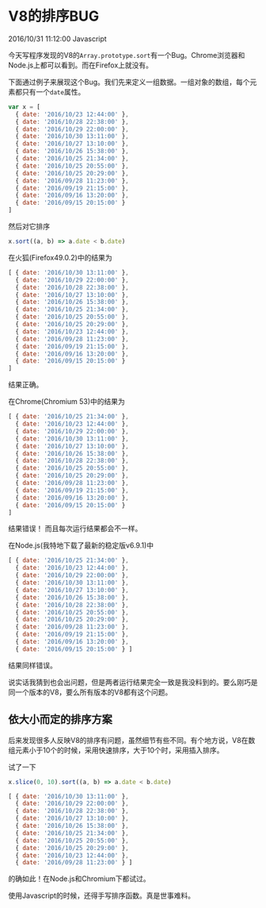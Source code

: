 # V8的排序BUG
2016/10/31 11:12:00
Javascript


今天写程序发现的V8的`Array.prototype.sort`有一个Bug。Chrome浏览器和Node.js上都可以看到。而在Firefox上就没有。

下面通过例子来展现这个Bug。我们先来定义一组数据。一组对象的数组，每个元素都只有一个`date`属性。

```js
var x = [
  { date: '2016/10/23 12:44:00' },
  { date: '2016/10/28 22:38:00' },
  { date: '2016/10/29 22:00:00' },
  { date: '2016/10/30 13:11:00' },
  { date: '2016/10/27 13:10:00' },
  { date: '2016/10/26 15:38:00' },
  { date: '2016/10/25 21:34:00' },
  { date: '2016/10/25 20:55:00' },
  { date: '2016/10/25 20:29:00' },
  { date: '2016/09/28 11:23:00' },
  { date: '2016/09/19 21:15:00' },
  { date: '2016/09/16 13:20:00' },
  { date: '2016/09/15 20:15:00' }
]
```

然后对它排序

```js
x.sort((a, b) => a.date < b.date)
```

在火狐(Firefox49.0.2)中的结果为

```js
[ { date: '2016/10/30 13:11:00' },
  { date: '2016/10/29 22:00:00' },
  { date: '2016/10/28 22:38:00' },
  { date: '2016/10/27 13:10:00' },
  { date: '2016/10/26 15:38:00' },
  { date: '2016/10/25 21:34:00' },
  { date: '2016/10/25 20:55:00' },
  { date: '2016/10/25 20:29:00' },
  { date: '2016/10/23 12:44:00' },
  { date: '2016/09/28 11:23:00' },
  { date: '2016/09/19 21:15:00' },
  { date: '2016/09/16 13:20:00' },
  { date: '2016/09/15 20:15:00' }
]
```

结果正确。

在Chrome(Chromium 53)中的结果为

```js
[ { date: '2016/10/25 21:34:00' },
  { date: '2016/10/23 12:44:00' },
  { date: '2016/10/29 22:00:00' },
  { date: '2016/10/30 13:11:00' },
  { date: '2016/10/27 13:10:00' },
  { date: '2016/10/26 15:38:00' },
  { date: '2016/10/28 22:38:00' },
  { date: '2016/10/25 20:55:00' },
  { date: '2016/10/25 20:29:00' },
  { date: '2016/09/28 11:23:00' },
  { date: '2016/09/19 21:15:00' },
  { date: '2016/09/16 13:20:00' },
  { date: '2016/09/15 20:15:00' }
]
```

结果错误！
而且每次运行结果都会不一样。

在Node.js(我特地下载了最新的稳定版v6.9.1)中

```js
[ { date: '2016/10/25 21:34:00' },
  { date: '2016/10/23 12:44:00' },
  { date: '2016/10/29 22:00:00' },
  { date: '2016/10/30 13:11:00' },
  { date: '2016/10/27 13:10:00' },
  { date: '2016/10/26 15:38:00' },
  { date: '2016/10/28 22:38:00' },
  { date: '2016/10/25 20:55:00' },
  { date: '2016/10/25 20:29:00' },
  { date: '2016/09/28 11:23:00' },
  { date: '2016/09/19 21:15:00' },
  { date: '2016/09/16 13:20:00' },
  { date: '2016/09/15 20:15:00' } ]

```

结果同样错误。

说实话我猜到也会出问题，但是两者运行结果完全一致是我没料到的。要么刚巧是同一个版本的V8，要么所有版本的V8都有这个问题。


## 依大小而定的排序方案

后来发现很多人反映V8的排序有问题，虽然细节有些不同。有个地方说，V8在数组元素小于10个的时候，采用快速排序，大于10个时，采用插入排序。

试了一下

```js
x.slice(0, 10).sort((a, b) => a.date < b.date)
```

```js
[ { date: '2016/10/30 13:11:00' },
  { date: '2016/10/29 22:00:00' },
  { date: '2016/10/28 22:38:00' },
  { date: '2016/10/27 13:10:00' },
  { date: '2016/10/26 15:38:00' },
  { date: '2016/10/25 21:34:00' },
  { date: '2016/10/25 20:55:00' },
  { date: '2016/10/25 20:29:00' },
  { date: '2016/10/23 12:44:00' },
  { date: '2016/09/28 11:23:00' } ]
```

的确如此！在Node.js和Chromium下都试过。

使用Javascript的时候，还得手写排序函数。真是世事难料。
